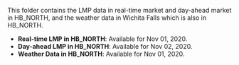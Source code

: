 This folder contains the LMP data in real-time market and day-ahead market in HB_NORTH, and the weather data in Wichita Falls which is also in HB_NORTH. 

- **Real-time LMP in HB_NORTH**: Available for Nov 01, 2020.
- **Day-ahead LMP in HB_NORTH**: Available for Nov 02, 2020.
- **Weather Data in HB_NORTH**: Available for Nov 01, 2020.
